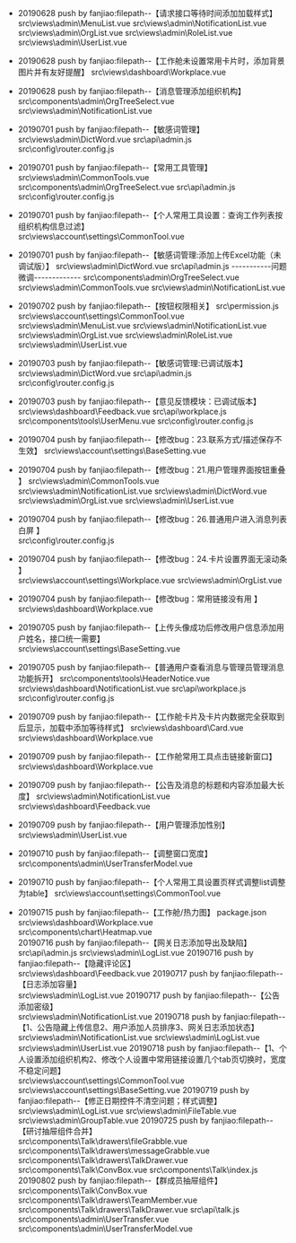 - 20190628 push by fanjiao:filepath--【请求接口等待时间添加加载样式】
                            src\views\admin\MenuList.vue
                            src\views\admin\NotificationList.vue
                            src\views\admin\OrgList.vue
                            src\views\admin\RoleList.vue
                            src\views\admin\UserList.vue
- 20190628 push by fanjiao:filepath--【工作舱未设置常用卡片时，添加背景图片并有友好提醒】
                            src\views\dashboard\Workplace.vue        
- 20190628 push by fanjiao:filepath--【消息管理添加组织机构】
                            src\components\admin\OrgTreeSelect.vue
                            src\views\admin\NotificationList.vue                     
- 20190701 push by fanjiao:filepath--【敏感词管理】
                            src\views\admin\DictWord.vue
                            src\api\admin.js
                            src\config\router.config.js
- 20190701 push by fanjiao:filepath--【常用工具管理】
                            src\views\admin\CommonTools.vue
                            src\components\admin\OrgTreeSelect.vue
                            src\api\admin.js
                            src\config\router.config.js
- 20190701 push by fanjiao:filepath--【个人常用工具设置：查询工作列表按组织机构信息过滤】                           
                            src\views\account\settings\CommonTool.vue
- 20190701 push by fanjiao:filepath--【敏感词管理:添加上传Excel功能（未调试版）】
                            src\views\admin\DictWord.vue
                            src\api\admin.js
                            -----------问题微调-------------
                            src\components\admin\OrgTreeSelect.vue
                            src\views\admin\CommonTools.vue
                            src\views\admin\NotificationList.vue
- 20190702 push by fanjiao:filepath--【按钮权限相关】
                            src\permission.js
                            src\views\account\settings\CommonTool.vue
                            src\views\admin\MenuList.vue
                            src\views\admin\NotificationList.vue
                            src\views\admin\OrgList.vue
                            src\views\admin\RoleList.vue
                            src\views\admin\UserList.vue
- 20190703 push by fanjiao:filepath--【敏感词管理:已调试版本】
                            src\views\admin\DictWord.vue
                            src\api\admin.js
                            src\config\router.config.js
- 20190703 push by fanjiao:filepath--【意见反馈模块：已调试版本】
                            src\views\dashboard\Feedback.vue
                            src\api\workplace.js
                            src\components\tools\UserMenu.vue
                            src\config\router.config.js
- 20190704 push by fanjiao:filepath--【修改bug：23.联系方式/描述保存不生效】
                            src\views\account\settings\BaseSetting.vue
- 20190704 push by fanjiao:filepath--【修改bug：21.用户管理界面按钮重叠 】
                            src\views\admin\CommonTools.vue
                            src\views\admin\NotificationList.vue
                            src\views\admin\DictWord.vue
                            src\views\admin\OrgList.vue
                            src\views\admin\UserList.vue
- 20190704 push by fanjiao:filepath--【修改bug：26.普通用户进入消息列表白屏 】                            
                            src\config\router.config.js
- 20190704 push by fanjiao:filepath--【修改bug：24.卡片设置界面无滚动条 】  
                            src\views\account\settings\Workplace.vue
                            src\views\admin\OrgList.vue
- 20190704 push by fanjiao:filepath--【修改bug：常用链接没有用 】                              
                            src\views\dashboard\Workplace.vue
- 20190705 push by fanjiao:filepath--【上传头像成功后修改用户信息添加用户姓名，接口统一需要】                              
                            src\views\account\settings\BaseSetting.vue
- 20190705 push by fanjiao:filepath--【普通用户查看消息与管理员管理消息功能拆开】
                            src\components\tools\HeaderNotice.vue
                            src\views\dashboard\NotificationList.vue
                            src\api\workplace.js
                            src\config\router.config.js

- 20190709 push by fanjiao:filepath--【工作舱卡片及卡片内数据完全获取到后显示，加载中添加等待样式】
                            src\views\dashboard\Card.vue
                            src\views\dashboard\Workplace.vue
- 20190709 push by fanjiao:filepath--【工作舱常用工具点击链接新窗口】
                            src\views\dashboard\Workplace.vue
- 20190709 push by fanjiao:filepath--【公告及消息的标题和内容添加最大长度】
                            src\views\admin\NotificationList.vue
                            src\views\dashboard\Feedback.vue         
- 20190709 push by fanjiao:filepath--【用户管理添加性别】
                            src\views\admin\UserList.vue
- 20190710 push by fanjiao:filepath--【调整窗口宽度】
                            src\components\admin\UserTransferModel.vue
- 20190710 push by fanjiao:filepath--【个人常用工具设置页样式调整list调整为table】
                            src\views\account\settings\CommonTool.vue
- 20190715 push by fanjiao:filepath--【工作舱/热力图】
                            package.json
                            src\views\dashboard\Workplace.vue
                            src\components\chart\Heatmap.vue   
 20190716 push by fanjiao:filepath--【网关日志添加导出及缺陷】                                         
                            src\api\admin.js
                            src\views\admin\LogList.vue
 20190716 push by fanjiao:filepath--【隐藏评论区】                                         
                            src\views\dashboard\Feedback.vue
 20190717 push by fanjiao:filepath--【日志添加容量】                                         
                            src\views\admin\LogList.vue
 20190717 push by fanjiao:filepath--【公告添加密级】                                         
                            src\views\admin\NotificationList.vue
 20190718 push by fanjiao:filepath--【1、公告隐藏上传信息2、用户添加人员排序3、网关日志添加状态】                                         
                            src\views\admin\NotificationList.vue
                            src\views\admin\LogList.vue
                            src\views\admin\UserList.vue
 20190718 push by fanjiao:filepath--【1、个人设置添加组织机构2、修改个人设置中常用链接设置几个tab页切换时，宽度不稳定问题】                                         
                            src\views\account\settings\CommonTool.vue
                            src\views\account\settings\BaseSetting.vue
 20190719 push by fanjiao:filepath--【修正日期控件不清空问题；样式调整】                                         
                            src\views\admin\LogList.vue
                            src\views\admin\FileTable.vue
                            src\views\admin\GroupTable.vue
 20190725 push by fanjiao:filepath--【研讨抽屉组件合并】                                         
                            src\components\Talk\drawers\fileGrabble.vue
                            src\components\Talk\drawers\messageGrabble.vue
                            src\components\Talk\drawers\TalkDrawer.vue
                            src\components\Talk\ConvBox.vue
                            src\components\Talk\index.js
 20190802 push by fanjiao:filepath--【群成员抽屉组件】                                         
                            src\components\Talk\ConvBox.vue
                            src\components\Talk\drawers\TeamMember.vue
                            src\components\Talk\drawers\TalkDrawer.vue
                            src\api\talk.js
                            src\components\admin\UserTransfer.vue
                            src\components\admin\UserTransferModel.vue


